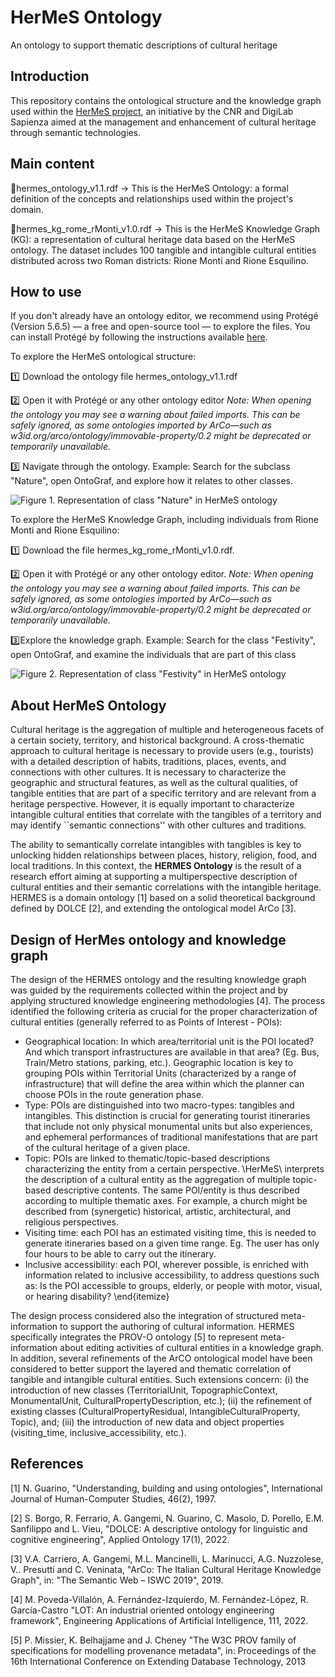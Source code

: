 # HerMeS Ontology
An ontology to support thematic descriptions of cultural heritage

## Introduction

This repository contains the ontological structure and the knowledge graph used within the [HerMeS project](https://hermes.cnr.it/progetto/), an initiative by the CNR and DigiLab Sapienza aimed at the management and enhancement of cultural heritage through semantic technologies.

## Main content

🔹hermes_ontology_v1.1.rdf → This is the HerMeS Ontology: a formal definition of the concepts and relationships used within the project's domain.

🔹hermes_kg_rome_rMonti_v1.0.rdf → This is the HerMeS Knowledge Graph (KG): a representation of cultural heritage data based on the HerMeS ontology. The dataset includes 100 tangible and intangible cultural entities distributed across two Roman districts: Rione Monti and Rione Esquilino.

## How to use

If you don't already have an ontology editor, we recommend using Protégé (Version 5.6.5) — a free and open-source tool — to explore the files. You can install Protégé by following the instructions available [here](https://protege.stanford.edu/software.php).

To explore the HerMeS ontological structure:

1️⃣ Download the ontology file hermes_ontology_v1.1.rdf

2️⃣ Open it with Protégé or any other ontology editor
*Note: When opening the ontology you may see a warning about failed imports. This can be safely ignored, as some ontologies imported by ArCo—such as w3id.org/arco/ontology/immovable-property/0.2 might be deprecated or temporarily unavailable.*

3️⃣ Navigate through the ontology. Example: Search for the subclass "Nature", open OntoGraf, and explore how it relates to other classes.

![Figure 1. Representation of class "Nature" in HerMeS ontology](HERMES_ONTOLOGY\assets\readme\HerMeS_Nature.png)

To explore the HerMeS Knowledge Graph, including individuals from Rione Monti and Rione Esquilino:

1️⃣ Download the file hermes_kg_rome_rMonti_v1.0.rdf.

2️⃣ Open it with Protégé or any other ontology editor.
*Note: When opening the ontology you may see a warning about failed imports. This can be safely ignored, as some ontologies imported by ArCo—such as w3id.org/arco/ontology/immovable-property/0.2 might be deprecated or temporarily unavailable.*

3️⃣Explore the knowledge graph. Example: Search for the class "Festivity", open OntoGraf, and examine the individuals that are part of this class

![Figure 2. Representation of class "Festivity" in HerMeS ontology](HERMES_ONTOLOGY\assets\readme\HerMeS_Festivity.png)

## About HerMeS Ontology

Cultural heritage is the aggregation of multiple and heterogeneous facets of a certain society, territory, and historical background. A cross-thematic approach to cultural heritage is necessary to provide users (e.g., tourists) with a detailed description of habits, traditions, places, events, and connections with other cultures. It is necessary to characterize the geographic and structural features, as well as the cultural qualities, of tangible entities that are part of a specific territory and are relevant from a heritage perspective. However, it is equally important to characterize intangible cultural entities that correlate with the tangibles of a territory and may identify ``semantic connections'' with other cultures and traditions.

The ability to semantically correlate intangibles with tangibles is key to unlocking hidden relationships between places, history, religion, food, and local traditions. In this context, the __HERMES Ontology__ is the result of a research effort aiming at supporting a multiperspective description of cultural entities and their semantic correlations with the intangible heritage. HERMES is a domain ontology \[1\] based on a solid theoretical background defined by DOLCE \[2\], and extending the ontological model ArCo \[3\].

## Design of HerMes ontology and knowledge graph

The design of the HERMES ontology and the resulting knowledge graph was guided by the requirements collected within the project and by applying structured knowledge engineering methodologies \[4\]. The process identified the following criteria as crucial for the proper characterization of cultural entities (generally referred to as Points of Interest - POIs):

- Geographical location: In which area/territorial unit is the POI located? And which transport infrastructures are available in that area? (Eg. Bus, Train/Metro stations, parking, etc.). Geographic location is key to grouping POIs within Territorial Units (characterized by a range of infrastructure) that will define the area within which the planner can choose POIs in the route generation phase.
- Type: POIs are distinguished into two macro-types: tangibles and intangibles. This distinction is crucial for generating tourist itineraries that include not only physical monumental units but also experiences, and ephemeral performances of traditional manifestations that are part of the cultural heritage of a given place.
- Topic: POIs are linked to thematic/topic-based descriptions characterizing the entity from a certain perspective. \HerMeS\ interprets the description of a cultural entity as the aggregation of multiple topic-based descriptive contents. The same POI/entity is thus described according to multiple thematic axes. For example, a church might be described from (synergetic) historical, artistic, architectural, and religious perspectives.
- Visiting time: each POI has an estimated visiting time, this is needed to generate itineraries based on a given time range. Eg. The user has only four hours to be able to carry out the itinerary.
- Inclusive accessibility: each POI, wherever possible, is enriched with information related to inclusive accessibility, to address questions such as: Is the POI accessible to groups, elderly, or people with motor, visual, or hearing disability?
\end{itemize}

The design process considered also the integration of structured meta-information to support the authoring of cultural information. HERMES specifically integrates the PROV-O ontology \[5\] to represent meta-information about editing activities of cultural entities in a knowledge graph. In addition, several refinements of the ArCO ontological model have been considered to better support the layered and thematic correlation of tangible and intangible cultural entities. Such extensions concern: (i) the introduction of new classes (TerritorialUnit, TopographicContext, MonumentalUnit, CulturalPropertyDescription, etc.); (ii) the refinement of existing classes (CulturalPropertyResidual, IntangibleCulturalProperty, Topic), and; (iii) the introduction of new data and object properties (visiting\_time, inclusive\_accessibility, etc.). 


## References

\[1\] N. Guarino, "Understanding, building and using ontologies", International Journal of Human-Computer Studies, 46(2), 1997.

\[2\] S. Borgo, R. Ferrario, A. Gangemi, N. Guarino, C. Masolo, D. Porello, E.M. Sanfilippo and L. Vieu, "DOLCE: A descriptive ontology for linguistic and cognitive engineering", Applied Ontology 17(1), 2022.

\[3\] V.A. Carriero, A. Gangemi, M.L. Mancinelli, L. Marinucci, A.G. Nuzzolese, V.. Presutti and C. Veninata, "ArCo: The Italian Cultural Heritage Knowledge Graph", in: "The Semantic Web – ISWC 2019", 2019.

\[4\] M. Poveda-Villalón, A. Fernández-Izquierdo, M. Fernández-López, R. García-Castro "LOT: An industrial oriented ontology engineering framework", Engineering Applications of Artificial Intelligence, 111, 2022.

\[5\] P. Missier, K. Belhajjame and J. Cheney "The W3C PROV family of specifications for modelling provenance metadata", in: Proceedings of the 16th International Conference on Extending Database Technology, 2013
